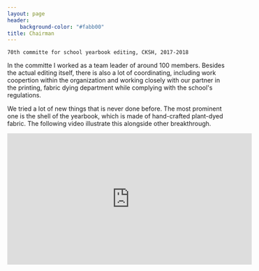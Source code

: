 ```yaml
---
layout: page
header:
    background-color: "#fabb00"
title: Chairman
---
```


`70th committe for school yearbook editing, CKSH, 2017-2018`

In the committe I worked as a team leader of around 100 members. Besides the actual editing itself, there is also a lot of coordinating, including work coopertion within the organization and working closely with our partner in the printing, fabric dying department while complying with the school's regulations.

We tried a lot of new things that is never done before. The most prominent one is the shell of the yearbook, which is made of hand-crafted plant-dyed fabric. The following video illustrate this alongside other breakthrough.

<div class="flex-video">
        <iframe width="560" height="300" src="https://www.youtube.com/embed/O6x_nk9Q0rw" frameborder="0" allow="accelerometer; autoplay; encrypted-media; gyroscope; picture-in-picture" allowfullscreen></iframe>
</div>